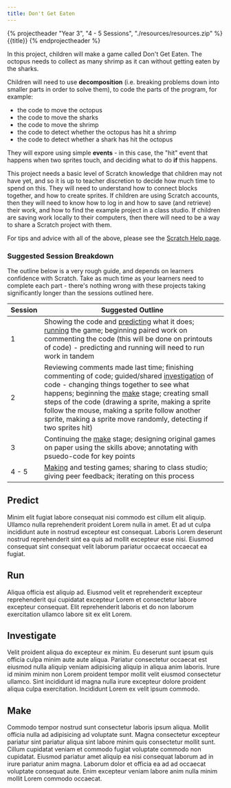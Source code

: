 ```yaml
---
title: Don't Get Eaten
---
```


{% projectheader "Year 3", "4 - 5 Sessions",  "./resources/resources.zip" %}
{{title}}
{% endprojectheader %}

In this project, children will make a game called Don't Get Eaten. The octopus needs to collect as many shrimp as it can without getting eaten by the sharks.

Children will need to use **decomposition** (i.e. breaking problems down into smaller parts in order to solve them), to code the parts of the program, for example:

- the code to move the octopus
- the code to move the sharks
- the code to move the shrimp
- the code to detect whether the octopus has hit a shrimp
- the code to detect whether a shark has hit the octopus

They will expore using simple **events** - in this case, the "hit" event that happens when two sprites touch, and deciding what to do **if** this happens.

This project needs a basic level of Scratch knowledge that children may not have yet, and so it is up to teacher discretion to decide how much time to spend on this. They will need to understand how to connect blocks together, and how to create sprites. If children are using Scratch accounts, then they will need to know how to log in and how to save (and retrieve) their work, and how to find the example project in a class studio. If children are saving work locally to their computers, then there will need to be a way to share a Scratch project with them.

For tips and advice with all of the above, please see the [Scratch Help page](/scratch-help).

### Suggested Session Breakdown

The outline below is a very rough guide, and depends on learners confidence with Scratch. Take as much time as your learners need to complete each part - there's nothing wrong with these projects taking significantly longer than the sessions outlined here.

| Session | Suggested Outline                                                                                                                                                                                                                                                                                                                                                                                 |
| ------- | ------------------------------------------------------------------------------------------------------------------------------------------------------------------------------------------------------------------------------------------------------------------------------------------------------------------------------------------------------------------------------------------------- |
| 1       | Showing the code and [predicting](#predict) what it does; [running](#run) the game; beginning paired work on commenting the code (this will be done on printouts of code) - predicting and running will need to run work in tandem                                                                                                                                                                |
| 2       | Reviewing comments made last time; finishing commenting of code; guided/shared [investigation](#investigate) of code - changing things together to see what happens; beginning the [make](#make) stage; creating small steps of the code (drawing a sprite, making a sprite follow the mouse, making a sprite follow another sprite, making a sprite move randomly, detecting if two sprites hit) |
| 3       | Continuing the [make](#make) stage; designing original games on paper using the skills above; annotating with psuedo-code for key points                                                                                                                                                                                                                                                          |
| 4 - 5   | [Making](#make) and testing games; sharing to class studio; giving peer feedback; iterating on this process                                                                                                                                                                                                                                                                                       |

## Predict

Minim elit fugiat labore consequat nisi commodo est cillum elit aliquip. Ullamco nulla reprehenderit proident Lorem nulla in amet. Et ad ut culpa incididunt aute in nostrud excepteur est consequat. Laboris Lorem deserunt nostrud reprehenderit sint ea quis ad mollit excepteur esse nisi. Eiusmod consequat sint consequat velit laborum pariatur occaecat occaecat ea fugiat.

## Run

Aliqua officia est aliquip ad. Eiusmod velit et reprehenderit excepteur reprehenderit qui cupidatat excepteur Lorem et consectetur labore excepteur consequat. Elit reprehenderit laboris et do non laborum exercitation ullamco labore sit ex elit Lorem.

## Investigate

Velit proident aliqua do excepteur ex minim. Eu deserunt sunt ipsum quis officia culpa minim aute aute aliqua. Pariatur consectetur occaecat est eiusmod nulla aliquip veniam adipisicing aliquip in aliqua anim laboris. Irure id minim minim non Lorem proident tempor mollit velit eiusmod consectetur ullamco. Sint incididunt id magna nulla irure excepteur dolore proident aliqua culpa exercitation. Incididunt Lorem ex velit ipsum commodo.

## Make

Commodo tempor nostrud sunt consectetur laboris ipsum aliqua. Mollit officia nulla ad adipisicing ad voluptate sunt. Magna consectetur excepteur pariatur sint pariatur aliqua sint labore minim quis consectetur mollit sunt. Cillum cupidatat veniam et commodo fugiat voluptate commodo non cupidatat. Eiusmod pariatur amet aliquip ea nisi consequat laborum ad in irure pariatur anim magna. Laborum dolor et officia ea ad ad occaecat voluptate consequat aute. Enim excepteur veniam labore anim nulla minim mollit Lorem commodo occaecat.
